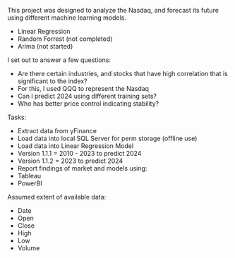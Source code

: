 This project was designed to analyze the Nasdaq, and forecast its future using different machine learning models. 
  * Linear Regression
  * Random Forrest (not completed)
  * Arima (not started)

I set out to answer a few questions:
  * Are there certain industries, and stocks that have high correlation that is significant to the index?
  *   For this, I used QQQ to represent the Nasdaq
  * Can I predict 2024 using different training sets?
  * Who has better price control indicating stability?

Tasks:
  * Extract data from yFinance
  * Load data into local SQL Server for perm storage (offline use)
  * Load data into Linear Regression Model
  *   Version 1.1.1 = 2010 - 2023 to predict 2024
  *   Version 1.1.2 = 2023 to predict 2024
  * Report findings of market and models using:
  *   Tableau
  *   PowerBI

Assumed extent of available data:
  * Date
  * Open
  * Close
  * High
  * Low
  * Volume

